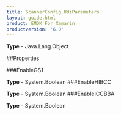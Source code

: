 ```yaml
---
title: ScannerConfig.UdiParameters
layout: guide.html
product: EMDK For Xamarin 
productversion: '6.0' 
---
```


    

**Type** - Java.Lang.Object

##Properties

###EnableGS1

        

**Type** - System.Boolean
###EnableHIBCC

        

**Type** - System.Boolean
###EnableICCBBA

        

**Type** - System.Boolean
